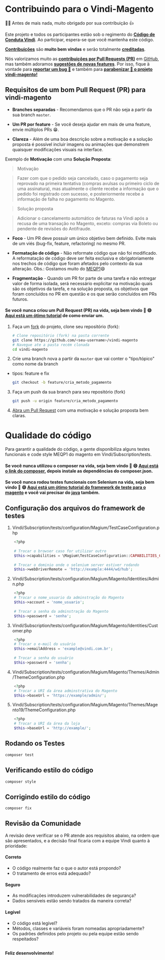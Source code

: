 # Contribuindo para o Vindi-Magento

:clap::grin: Antes de mais nada, muito obrigado por sua contribuição  :thumbsup:

Este projeto e todos os participantes estão sob o regimento do [**Código de Conduta Vindi**](CODE_OF_CONDUCT.md). Ao participar, espera-se que você mantenha este código.

[**Contribuições**](https://github.com/vindi/vindi-magento/projects) são **muito bem vindas** e serão totalmente [**creditadas**](https://github.com/vindi/vindi-magento/graphs/contributors).

Nós valorizamos muito as [**contribuições por Pull Requests (PR)**](https://github.com/vindi/vindi-magento/pulls) em [GitHub](https://github.com/vindi/vindi-magento), mas também adoramos [**sugestões de novas features**](https://github.com/vindi/vindi-magento/issues/new/choose). Por isso, fique à vontade para [**reportar um bug :rotating_light:**](https://github.com/vindi/vindi-magento/issues/new/choose) e também para [**parabenizar :tada: o projeto vindi-magento!**](https://github.com/vindi/vindi-magento/issues/new/choose)

## Requisitos de um bom Pull Request (PR) para vindi-magento

- **Branches separadas** - Recomendamos que o PR não seja a partir da sua branch `master`.

- **Um PR por feature** - Se você deseja ajudar em mais de uma feature, envie múltiplos PRs :grin:.

- **Clareza** - Além de uma boa descrição sobre a motivação e a solução proposta é possível incluir imagens ou animações que demonstrem quaisquer modificações visuais na interface. 

Exemplo de **Motivação** com uma **Solução Proposta**:
> Motivação

> Fazer com que o pedido seja cancelado, caso o pagamento seja reprovado na primeira tentativa (compras avulsas ou primeiro ciclo de uma assinatura), mas atualmente o cliente recebe a informação que o pedido foi registrado com sucesso, e posteriormente recebe a informação de falha no pagamento no Magento.

> Solução proposta

> Adicionar o cancelamento automático de faturas na Vindi após a recusa de uma transação no Magento, exceto: compras via Boleto ou pendente de revisões do Antifraude.

- **Foco** - Um PR deve possuir um único objetivo bem definido. Evite mais de um viés (bug-fix, feature, refactoring) no mesmo PR.

- **Formatação de código** - Não reformate código que não foi modificado. A reformatação de código deve ser feita exclusiva e obrigatoriamente nos trechos de código que foram afetados pelo contexto da sua alteração.
Obs.: Gostamos muito do [MEQP1](https://github.com/magento/marketplace-eqp):smile:

- **Fragmentação** - Quando um PR for parte de uma tarefa e não entregar valor de forma isolada, será necessário explicitar na motivação quais são os objetivos da tarefa, e na solução proposta, os objetivos que foram concluídos no PR em questão e os que serão concluídos em PRs futuros.

#### Se você nunca criou um Pull Request (PR) na vida, seja bem vindo :tada: :smile: [Aqui está um ótimo tutorial](https://egghead.io/series/how-to-contribute-to-an-open-source-project-on-github) de como enviar um.

1. Faça um [fork](http://help.github.com/fork-a-repo/) do projeto, clone seu repositório (fork):

   ```bash
   # Clone repositório (fork) na pasta corrente
   git clone https://github.com/<seu-username>/vindi-magento
   # Navegue ate a pasta recém clonada
   cd vindi-magento
   ```

2. Crie uma branch nova a partir da `master` que vai conter o "tipo/tópico" como nome da branch
- tipos: feature e fix

   ```bash
   git checkout -b feature/cria_metodo_pagamento
   ```

3. Faça um push da sua branch para seu repositório (fork) 

   ```bash
   git push -u origin feature/cria_metodo_pagamento
   ```

4. [Abra um Pull Request](https://help.github.com/articles/using-pull-requests/) com uma motivação e solução proposta bem claras.


# Qualidade do código
Para garantir a qualidade do código, a gente disponibiliza alguns testes funcionais e code style MEQP1 do magento em Vindi/Subscription/tests.
 
#### Se você nunca utilizou o composer na vida, seja bem vindo :tada: :smile: [Aqui está o link do composer](https://getcomposer.org/download/), depois instale as dependências do composer.json.

#### Se você nunca rodou testes funcionais com Selenium na vida, seja bem vindo :tada: :smile: [Aqui está um ótimo tutorial do framework de teste para o magento](https://magiumlib.com/) e você vai precisar do [java](https://www.java.com/pt_BR/download/) também.

## Configuração dos arquivos do framework de testes
1. Vindi/Subscription/tests/configuration/Magium/TestCaseConfiguration.php
```php
    <?php
    
    # Trocar o browser caso for utilizar outro
    $this->capabilities = \Magium\TestCaseConfiguration::CAPABILITIES_CHROME;
    
    # Trocar o dominio onde o selenium server estiver rodando
    $this->webDriverRemote = 'http://example:4444/wd/hub';
```

2. Vindi/Subscription/tests/configuration/Magium/Magento/Identities/Admin.php
```php
    <?php
    # Trocar o nome_usuario da adminstração do Magento
    $this->account = 'nome_usuario';
    
    # Trocar a senha da adminstração do Magento
    $this->password = 'senha';
```

3. Vindi/Subscription/tests/configuration/Magium/Magento/Identities/Customer.php
```php
    <?php
    # Trocar o e-mail do usuário
    $this->emailAddress = 'example@vindi.com.br';
    
    # Trocar a senha do usuário
    $this->password = 'senha';
```
 
4. Vindi/Subscription/tests/configuration/Magium/Magento/Themes/Admin/ThemeConfiguration.php
```php
    <?php
    # Trocar a URI da área adminstrativa do Magento
    $this->baseUrl = 'https://example/admin/';
```
 
5. Vindi/Subscription/tests/configuration/Magium/Magento/Themes/Magento19/ThemeConfiguration.php
```php
    <?php
    # Trocar a URI da área da loja
    $this->baseUrl = 'http://example/';
```
 
 
## Rodando os Testes

``` bash
composer test
```

## Verificando estilo do código

``` bash
composer style
```

## Corrigindo estilo do código

``` bash
composer fix
```

## Revisão da Comunidade

A revisão deve verificar se o PR atende aos requisitos abaixo, na ordem que são apresentados, e a decisão final ficaria com a 
equipe Vindi quanto à prioridade:

#### Correto

- O código realmente faz o que o autor está propondo?
- O tratamento de erros está adequado?

#### Seguro

- As modificações introduzem vulnerabilidades de segurança?
- Dados sensíveis estão sendo tratados da maneira correta?

#### Legível

- O código está legível?
- Métodos, classes e variáveis foram nomeadas apropriadamente?
- Os padrões definidos pelo projeto ou pela equipe estão sendo respeitados?

## 
**Feliz desenvolvimento!**
